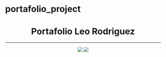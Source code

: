 # portafolio_project
<h1 align="center">Portafolio Leo Rodriguez</h1>
<hr>
<p align="center">
   <img src="https://img.shields.io/badge/STATUS-EN%20DESAROLLO-green">
   <img src="https://img.shields.io/github/stars/leorodriguez246?style=social">
</p>